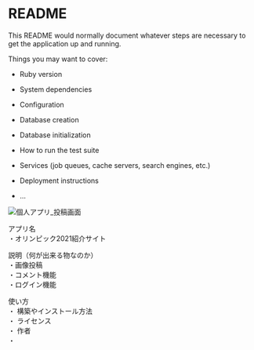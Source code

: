 # README

This README would normally document whatever steps are necessary to get the
application up and running.

Things you may want to cover:

* Ruby version

* System dependencies

* Configuration

* Database creation

* Database initialization

* How to run the test suite

* Services (job queues, cache servers, search engines, etc.)

* Deployment instructions

* ...

![個人アプリ_投稿画面](://18.177.97.162/tweets/new)

アプリ名<br>
・オリンピック2021紹介サイト

説明（何が出来る物なのか）<br>
・画像投稿<br>
・コメント機能<br>
・ログイン機能<br>

使い方<br>
・
構築やインストール方法<br>
・
ライセンス<br>
・
作者<br>
・
